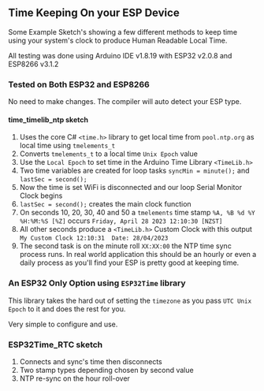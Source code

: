## Time Keeping On your ESP Device

Some Example Sketch's showing a few different methods to keep time using your system's clock to produce Human Readable Local Time.

All testing was done using Arduino IDE v1.8.19 with ESP32 v2.0.8 and ESP8266 v3.1.2 


### Tested on Both ESP32 and ESP8266
No need to make changes. The compiler will auto detect your ESP type.

#### time_timelib_ntp sketch
1.	Uses the core C# `<time.h>` library to get local time from `pool.ntp.org` as local time using `tmelements_t`
2.	Converts `tmelements_t` to a local time `Unix Epoch` value
3.	Use the `Local Epoch` to set time in the Arduino Time Library `<TimeLib.h>`
4.	Two time variables are created for loop tasks `syncMin = minute();` and `lastSec = second();`
5.	Now the time is set WiFi is disconnected and our loop Serial Monitor Clock begins
6.	`lastSec = second();` creates the main clock function
7.	On seconds 10, 20, 30, 40 and 50 a `tmelements` time stamp `%A, %B %d %Y %H:%M:%S [%Z]` occurs `Friday, April 28 2023 12:10:30 [NZST]`
8.	All other seconds produce a `<TimeLib.h>` Custom Clock with this output `My Custom Clock 12:10:31  Date: 28/04/2023`
9.	The second task is on the minute roll `XX:XX:00` the NTP time sync process runs. In real world application this should be an hourly or even a daily process as you'll find your ESP is pretty good at keeping time.

### An ESP32 Only Option using `ESP32Time` library
This library takes the hard out of setting the `timezone` as you pass `UTC Unix Epoch` to it and does the rest for you.

Very simple to configure and use.

### ESP32Time_RTC sketch

1. Connects and sync's time then disconnects
2. Two stamp types depending chosen by second value
3. NTP re-sync on the hour roll-over
